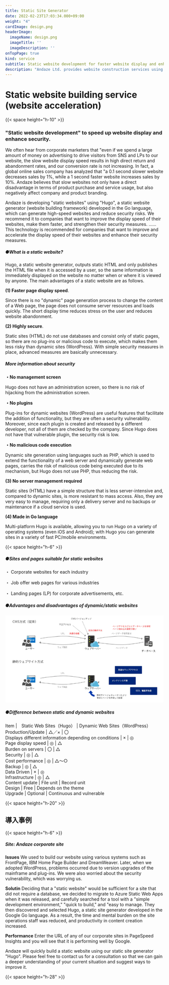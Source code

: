 ```yaml
---
title: Static Site Generator
date: 2022-02-23T17:03:34.000+09:00
weight: "4"
cardImage: design.png
headerImage:
  imageName: design.png
  imageTitle: ''
  imageDescription: ''
onTopPage: true
kind: service
subtitle: Static website development for faster website display and enhanced security
description: "Andaze Ltd. provides website construction services using the static site generator 'Hugo' to speed up the display of websites and enhance security. We will deeply understand your current situation and propose improvement measures."
---
```

# **Static website building service (website acceleration)**

{{< space height="h-10" >}}

### "Static website development" to speed up website display and enhance security.

We often hear from corporate marketers that "even if we spend a large amount of money on advertising to drive visitors from SNS and LPs to our website, the slow website display speed results in high direct return and abandonment rates, and our conversion rate is not increasing. In fact, a global online sales company has analyzed that "a 0.1 second slower website decreases sales by 1%, while a 1 second faster website increases sales by 10%. Andaze believes that slow websites not only have a direct disadvantage in terms of product purchase and service usage, but also negatively affect company and product branding.

Andaze is developing "static websites" using "Hugo", a static website generator (website building framework) developed in the Go language, which can generate high-speed websites and reduce security risks. We recommend it to companies that want to improve the display speed of their websites, make them faster, and strengthen their security measures. ...... This technology is recommended for companies that want to improve and accelerate the display speed of their websites and enhance their security measures.

##### ●What is a static website?

Hugo, a static website generator, outputs static HTML and only publishes the HTML file when it is accessed by a user, so the same information is immediately displayed on the website no matter when or where it is viewed by anyone. The main advantages of a static website are as follows.

**(1) Faster page display speed**.

Since there is no "dynamic" page generation process to change the content of a Web page, the page does not consume server resources and loads quickly. The short display time reduces stress on the user and reduces website abandonment.

**(2) Highly secure**.

Static sites (HTML) do not use databases and consist only of static pages, so there are no plug-ins or malicious code to execute, which makes them less risky than dynamic sites (WordPress). With simple security measures in place, advanced measures are basically unnecessary.

##### More information about security

**・No management screen**

Hugo does not have an administration screen, so there is no risk of hijacking from the administration screen.

**・No plugins**

Plug-ins for dynamic websites (WordPress) are useful features that facilitate the addition of functionality, but they are often a security vulnerability. Moreover, since each plugin is created and released by a different developer, not all of them are checked by the company. Since Hugo does not have that vulnerable plugin, the security risk is low.

**・No malicious code execution**

Dynamic site generation using languages such as PHP, which is used to extend the functionality of a web server and dynamically generate web pages, carries the risk of malicious code being executed due to its mechanism, but Hugo does not use PHP, thus reducing the risk.

**(3) No server management required**

Static sites (HTML) have a simple structure that is less server-intensive and, compared to dynamic sites, is more resistant to mass access. Also, they are very easy to manage, requiring only a delivery server and no backups or maintenance if a cloud service is used.

**(4) Made in Go language**

Multi-platform Hugo is available, allowing you to run Hugo on a variety of operating systems (even iOS and Android); with Hugo you can generate sites in a variety of fast PC/mobile environments.

{{< space height="h-6" >}}

##### ●Sites and pages suitable for static websites

・ Corporate websites for each industry

・ Job offer web pages for various industries

・ Landing pages (LP) for corporate advertisements, etc.

##### ●Advantages and disadvantages of dynamic/static websites

![](/1.png "Advantages and disadvantages of dynamic/static websites")

##### ●Difference between static and dynamic websites

Item	|　Static Web Sites（Hugo） |	Dynamic Web Sites（WordPress）<br> Production/Update |	△／× |	〇 <br> Displays different information depending on conditions | 	× |	◎ <br> Page display speed |	◎ |	△ <br> Burden on servers |	〇 |	△ <br> Security |	◎ |	△ <br> Cost performance |	◎ |	△～○<br>  Backup |	◎ |	△ <br> Data Driven |	× |	◎ <br> Infrastructure |	◎	| △ <br> Content update | File unit | Record unit <br> Design | Free | Depends on the theme <br> Upgrade | Optional | Continuous and vulnerable

{{< space height="h-20" >}}

## 導入事例

{{< space height="h-6" >}}

##### **Site: Andaze corporate site**

**Issues** We used to build our website using various systems such as FrontPage, IBM Home Page Builder and DreamWeaver. Later, when we adopted WordPress, problems occurred due to version upgrades of the mainframe and plug-ins. We were also worried about the security vulnerability, which was worrying us.

**Solutin** Deciding that a "static website" would be sufficient for a site that did not require a database, we decided to migrate to Azure Static Web Apps when it was released, and carefully searched for a tool with a "simple development environment," "quick to build," and "easy to manage. They then discovered and selected Hugo, a static site generator developed in the Google Go language. As a result, the time and mental burden on the site operations staff was reduced, and productivity in content creation increased.


**Performance** Enter the URL of any of our corporate sites in PageSpeed Insights and you will see that it is performing well by Google.

Andaze will quickly build a static website using our static site generator "Hugo". Please feel free to contact us for a consultation so that we can gain a deeper understanding of your current situation and suggest ways to improve it.

{{< space height="h-28" >}}